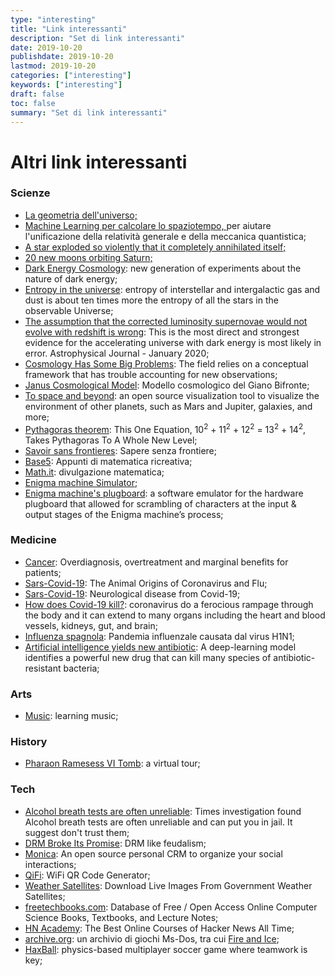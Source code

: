 ```yaml
---
type: "interesting"
title: "Link interessanti"
description: "Set di link interessanti"
date: 2019-10-20
publishdate: 2019-10-20
lastmod: 2019-10-20
categories: ["interesting"]
keywords: ["interesting"]
draft: false
toc: false
summary: "Set di link interessanti"
---
```


<h1>Altri link interessanti</h1>

<h3>Scienze</h3>
<ul>
  <li>
    <a href="https://www.quantamagazine.org/what-is-the-geometry-of-the-universe-20200316/">La geometria dell'universo;</a>
  </li>
  <li>
    <a href="https://physics.aps.org/articles/v13/40">Machine Learning per calcolare lo spaziotempo, </a> per aiutare l'unificazione della relatività generale e della meccanica quantistica;
  </li>
  <li>
    <a href="https://www.syfy.com/syfywire/across-the-universe-a-star-exploded-so-violently-that-it-completely-annihilated-itself">A star exploded so violently that it completely annihilated itself;</a>
  </li>
  <li>
    <a href="http://dtm.carnegiescience.edu/news/twenty-new-moons-found-orbiting-saturn">20 new moons orbiting Saturn;</a>
  </li>
  <li>
    <a href="https://physics.aps.org/articles/v13/1">Dark Energy Cosmology</a>: new generation of experiments about the nature of dark energy;
  </li>
  <li>
    <a href="https://johncarlosbaez.wordpress.com/2020/01/25/entropy-in-the-universe/">Entropy in the universe</a>: entropy of interstellar and intergalactic gas and dust is about ten times more the entropy of all the stars in the observable Universe;
  </li>
  <li>
    <a href="https://phys.org/news/2020-01-evidence-key-assumption-discovery-dark.html">The assumption that the corrected luminosity supernovae would not evolve with redshift is wrong</a>: This is the most direct and strongest evidence for the accelerating universe with dark energy is most likely in error. Astrophysical Journal - January 2020;
  </li>
  <li>
    <a href="https://blogs.scientificamerican.com/observations/cosmology-has-some-big-problems/">Cosmology Has Some Big Problems</a>: The field relies on a conceptual framework that has trouble accounting for new observations;
  </li>
  <li>
    <a href="https://savoir-sans-frontieres.com/">Janus Cosmological Model</a>: Modello cosmologico del Giano Bifronte;
  </li>
  <li>
    <a href="https://www.openspaceproject.com/">To space and beyond</a>: an open source visualization tool to visualize the environment of other planets, such as Mars and Jupiter, galaxies, and more;
  </li>
  
  <li>
    <a href="https://www.forbes.com/sites/startswithabang/2020/03/06/the-bizarre-math-of-why-10%C2%B2-11%C2%B2-12%C2%B2-13%C2%B2-14%C2%B2/">Pythagoras theorem</a>: This One Equation, 10<sup>2</sup> + 11<sup>2</sup> + 12<sup>2</sup> = 13<sup>2</sup> + 14<sup>2</sup>, Takes Pythagoras To A Whole New Level;
  </li>
  <li>
    <a href="https://savoir-sans-frontieres.com/">Savoir sans frontieres</a>: Sapere senza frontiere;
  </li>
  <li>
    <a href="http://utenti.quipo.it/base5/">Base5</a>: Appunti di matematica ricreativa;
  </li>
  <li>
    <a href="https://www.math.it/">Math.it</a>: divulgazione matematica;
  </li>
  
  <li>
    <a href="https://observablehq.com/@tmcw/enigma-machine">Enigma machine Simulator</a>;
  </li>
  <li>
    <a href="https://observablehq.com/@tmcw/enigma-machine-plugboard">Enigma machine's plugboard</a>: a software emulator for the hardware plugboard that allowed for scrambling of characters at the input & output stages of the Enigma machine’s process;
  </li>
  
</ul>

<h3>Medicine</h3>
<ul>
  <li>
    <a href="https://blogs.scientificamerican.com/cross-check/the-cancer-industry-hype-vs-reality/">Cancer</a>: Overdiagnosis, overtreatment and marginal benefits for patients;
  </li>
  <li>
    <a href="https://www.quantamagazine.org/how-do-animal-viruses-like-coronavirus-jump-species-20200225/">Sars-Covid-19</a>: The Animal Origins of Coronavirus and Flu;
  </li>
  <li>
    <a href="https://www.physiciansweekly.com/the-neuroinvasive-potential-of-sars-cov2-may-be-at-least-partially-responsible-for-the-respiratory-failure-of-covid-19-patients/">Sars-Covid-19</a>: Neurological disease from Covid-19;
  </li>
  
  <li>
    <a href="https://www.sciencemag.org/news/2020/04/how-does-coronavirus-kill-clinicians-trace-ferocious-rampage-through-body-brain-toes">How does Covid-19 kill?</a>: coronavirus do a ferocious rampage through the body and it can extend to many organs including the heart and blood vessels, kidneys, gut, and brain;
  </li>
  
  <li>
    <a href="https://it.wikipedia.org/wiki/Influenza_spagnola">Influenza spagnola</a>: Pandemia influenzale causata dal virus H1N1;
  </li>
  <li>
    <a href="https://news.mit.edu/2020/artificial-intelligence-identifies-new-antibiotic-0220">Artificial intelligence yields new antibiotic</a>: A deep-learning model identifies a powerful new drug that can kill many species of antibiotic-resistant bacteria;
  </li>
  
</ul>

<h3>Arts</h3>
<ul>
  <li>
    <a href="https://learningmusic.ableton.com/">Music</a>: learning music;
  </li>
</ul>

<h3>History</h3>
<ul>
  <li>
    <a href="https://my.matterport.com/show/?m=NeiMEZa9d93&mls=1/">Pharaon Ramesess VI Tomb</a>: a virtual tour;
  </li>
</ul>

<h3>Tech</h3>
<ul>
  <li>
    <a href="https://www.nytimes.com/2019/11/03/business/drunk-driving-breathalyzer.html">Alcohol breath tests are often unreliable</a>: Times investigation found Alcohol breath tests are often unreliable and can put you in jail. It suggest don't trust them;
  </li>
  <li>
    <a href="https://locusmag.com/2019/09/cory-doctorow-drm-broke-its-promise/">DRM Broke Its Promise</a>: DRM like feudalism;
  </li>
  <li>
    <a href="https://www.monicahq.com/">Monica</a>: An open source personal CRM to organize your social interactions;
  </li>
  <li>
    <a href="https://qifi.org/">QiFi</a>: WiFi QR Code Generator;
  </li>
  <li>
    <a href="https://hackernoon.com/weather-sat-9620228789c8">Weather Satellites</a>: Download Live Images From Government Weather Satellites;
  </li>
  <li>
    <a href="https://www.freetechbooks.com/">freetechbooks.com</a>: Database of Free / Open Access Online Computer Science Books, Textbooks, and Lecture Notes;
  </li>
  <li>
    <a href="https://yahnd.com/academy/">HN Academy</a>: The Best Online Courses of Hacker News All Time;
  </li>
  <li>
    <a href="https://archive.org/details/softwarelibrary_msdos">archive.org</a>: un archivio di giochi Ms-Dos, tra cui <a href="https://www.mobygames.com/game/dos/fire-ice/release-info">Fire and Ice</a>;
  </li>
  <li>
    <a href="https://www.haxball.com/">HaxBall</a>: physics-based multiplayer soccer game where teamwork is key;
  </li>
</ul>
